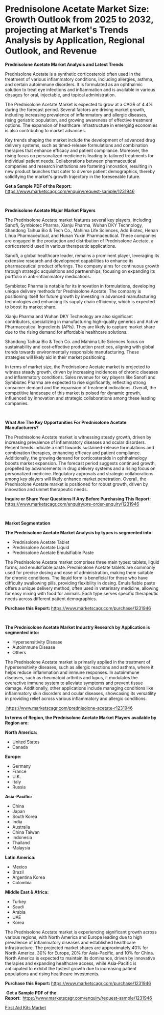 <p><h1>Prednisolone Acetate Market Size: Growth Outlook from 2025 to 2032, projecting at Market's Trends Analysis by Application, Regional Outlook, and Revenue</h1></p><p><strong>Prednisolone Acetate Market Analysis and Latest Trends</strong></p>
<p><p>Prednisolone Acetate is a synthetic corticosteroid often used in the treatment of various inflammatory conditions, including allergies, asthma, and certain autoimmune disorders. It is formulated as an ophthalmic solution to treat eye infections and inflammation and is available in various dosages for oral, injectable, and topical administration.</p><p>The Prednisolone Acetate Market is expected to grow at a CAGR of 4.4% during the forecast period. Several factors are driving market growth, including increasing prevalence of inflammatory and allergic diseases, rising geriatric population, and growing awareness of effective treatment options. The expansion of healthcare infrastructure in emerging economies is also contributing to market advances.</p><p>Key trends shaping the market include the development of advanced drug delivery systems, such as timed-release formulations and combination therapies that enhance efficacy and patient compliance. Moreover, the rising focus on personalized medicine is leading to tailored treatments for individual patient needs. Collaborations between pharmaceutical companies and research institutions are fostering innovation, resulting in new product launches that cater to diverse patient demographics, thereby solidifying the market's growth trajectory in the foreseeable future.</p></p>
<p><strong>Get a Sample PDF of the Report:&nbsp;</strong> <a href="https://www.marketscagr.com/enquiry/request-sample/1231946?utm_campaign=3172&utm_medium=2&utm_source=Github&utm_content=ia&utm_term=08032025&utm_id=prednisolone-acetate">https://www.marketscagr.com/enquiry/request-sample/1231946</a></p>
<p>&nbsp;</p>
<p><strong>Prednisolone Acetate Major Market Players</strong></p>
<p><p>The Prednisolone Acetate market features several key players, including Sanofi, Symbiotec Pharma, Xianju Pharma, Wuhan DKY Technology, Shandong Taihua Bio & Tech Co., Mahima Life Sciences, Add Biotec, Henan Lihua Pharmaceutical, and Hunan Yuxin Pharmaceutical. These companies are engaged in the production and distribution of Prednisolone Acetate, a corticosteroid used in various therapeutic applications.</p><p>Sanofi, a global healthcare leader, remains a prominent player, leveraging its extensive research and development capabilities to enhance its pharmaceutical product offerings. The company aims for continuous growth through strategic acquisitions and partnerships, focusing on expanding its portfolio in anti-inflammatory medications.</p><p>Symbiotec Pharma is notable for its innovation in formulations, developing unique delivery methods for Prednisolone Acetate. The company is positioning itself for future growth by investing in advanced manufacturing technologies and enhancing its supply chain efficiency, which is expected to boost its market share.</p><p>Xianju Pharma and Wuhan DKY Technology are also significant contributors, specializing in manufacturing high-quality generics and Active Pharmaceutical Ingredients (APIs). They are likely to capture market share due to the rising demand for affordable healthcare solutions.</p><p>Shandong Taihua Bio & Tech Co. and Mahima Life Sciences focus on sustainability and cost-effective production practices, aligning with global trends towards environmentally responsible manufacturing. These strategies will likely aid in their market positioning.</p><p>In terms of market size, the Prednisolone Acetate market is projected to witness steady growth, driven by increasing incidences of chronic diseases and inflammatory conditions. Sales revenue for key players like Sanofi and Symbiotec Pharma are expected to rise significantly, reflecting strong consumer demand and the expansion of treatment indications. Overall, the competitive landscape of this market is poised for dynamic growth, influenced by innovation and strategic collaborations among these leading companies.</p></p>
<p>&nbsp;</p>
<p><strong>What Are The Key Opportunities For Prednisolone Acetate Manufacturers?</strong></p>
<p><p>The Prednisolone Acetate market is witnessing steady growth, driven by increasing prevalence of inflammatory diseases and ocular disorders. Recent trends indicate a shift towards sustained-release formulations and combination therapies, enhancing efficacy and patient compliance. Additionally, the growing demand for corticosteroids in ophthalmology boosts market expansion. The forecast period suggests continued growth, propelled by advancements in drug delivery systems and a rising focus on personalized medicine. Regulatory approvals and strategic collaborations among key players will likely enhance market penetration. Overall, the Prednisolone Acetate market is positioned for robust growth, driven by innovation and unmet therapeutic needs.</p></p>
<p><strong>Inquire or Share Your Questions If Any Before Purchasing This Report:</strong> <a href="https://www.marketscagr.com/enquiry/pre-order-enquiry/1231946?utm_campaign=3172&utm_medium=2&utm_source=Github&utm_content=ia&utm_term=08032025&utm_id=prednisolone-acetate">https://www.marketscagr.com/enquiry/pre-order-enquiry/1231946</a></p>
<p>&nbsp;</p>
<p><strong>Market Segmentation</strong></p>
<p><strong>The Prednisolone Acetate Market Analysis by types is segmented into:</strong></p>
<p><ul><li>Prednisolone Acetate Tablet</li><li>Prednisolone Acetate Liquid</li><li>Prednisolone Acetate Emulsifiable Paste</li></ul></p>
<p><p>The Prednisolone Acetate market comprises three main types: tablets, liquid forms, and emulsifiable paste. Prednisolone Acetate tablets are commonly used for precise dosing and ease of administration, making them suitable for chronic conditions. The liquid form is beneficial for those who have difficulty swallowing pills, providing flexibility in dosing. Emulsifiable paste offers a unique delivery method, often used in veterinary medicine, allowing for easy mixing with food for animals. Each type serves specific therapeutic needs across different patient demographics.</p></p>
<p><strong>Purchase this Report:&nbsp;</strong><a href="https://www.marketscagr.com/purchase/1231946?utm_campaign=3172&utm_medium=2&utm_source=Github&utm_content=ia&utm_term=08032025&utm_id=prednisolone-acetate">https://www.marketscagr.com/purchase/1231946</a></p>
<p>&nbsp;</p>
<p><strong>The Prednisolone Acetate Market Industry Research by Application is segmented into:</strong></p>
<p><ul><li>Hypersensitivity Disease</li><li>Autoimmune Disease</li><li>Others</li></ul></p>
<p><p>The Prednisolone Acetate market is primarily applied in the treatment of hypersensitivity diseases, such as allergic reactions and asthma, where it helps reduce inflammation and immune responses. In autoimmune diseases, such as rheumatoid arthritis and lupus, it modulates the overactive immune system to alleviate symptoms and prevent tissue damage. Additionally, other applications include managing conditions like inflammatory skin disorders and ocular diseases, showcasing its versatility in providing relief across various inflammatory and allergic conditions.</p></p>
<p><a href="https://www.marketscagr.com/prednisolone-acetate-r1231946?utm_campaign=3172&utm_medium=2&utm_source=Github&utm_content=ia&utm_term=08032025&utm_id=prednisolone-acetate">&nbsp;https://www.marketscagr.com/prednisolone-acetate-r1231946</a></p>
<p><strong>In terms of Region, the Prednisolone Acetate Market Players available by Region are:</strong></p>
<p>
    <p> <strong> North America: </strong>
        <ul>
            <li>United States</li>
            <li>Canada</li>
        </ul>
        </p> 
    <p> <strong> Europe: </strong>
        <ul>
            <li>Germany</li>
            <li>France</li>
            <li>U.K.</li>
            <li>Italy</li>
            <li>Russia</li>
        </ul>
        </p> 
    <p> <strong> Asia-Pacific: </strong>
        <ul>
            <li>China</li>
            <li>Japan</li>
            <li>South Korea</li>
            <li>India</li>
            <li>Australia</li>
            <li>China Taiwan</li>
            <li>Indonesia</li>
            <li>Thailand</li>
            <li>Malaysia</li>
        </ul>
        </p> 
    <p> <strong> Latin America: </strong>
        <ul>
            <li>Mexico</li>
            <li>Brazil</li>
            <li>Argentina Korea</li>
            <li>Colombia</li>
        </ul>
        </p> 
    <p> <strong> Middle East & Africa: </strong>
        <ul>
            <li>Turkey</li>
            <li>Saudi</li>
            <li>Arabia</li>
            <li>UAE</li>
            <li>Korea</li>
        </ul>
    </p>
    </p>
<p><p>The Prednisolone Acetate market is experiencing significant growth across various regions, with North America and Europe leading due to high prevalence of inflammatory diseases and established healthcare infrastructure. The projected market shares are approximately 40% for North America, 30% for Europe, 20% for Asia-Pacific, and 10% for China. North America is expected to maintain its dominance, driven by innovative therapies and expanding healthcare access, while Asia-Pacific is anticipated to exhibit the fastest growth due to increasing patient populations and rising healthcare investments.</p></p>
<p><strong>Purchase this Report: </strong><a href="https://www.marketscagr.com/purchase/1231946?utm_campaign=3172&utm_medium=2&utm_source=Github&utm_content=ia&utm_term=08032025&utm_id=prednisolone-acetate">https://www.marketscagr.com/purchase/1231946</a></p>
<p>&nbsp;<strong>Get a Sample PDF of the Report:&nbsp;&nbsp;</strong><a href="https://www.marketscagr.com/enquiry/request-sample/1231946?utm_campaign=3172&utm_medium=2&utm_source=Github&utm_content=ia&utm_term=08032025&utm_id=prednisolone-acetate">https://www.marketscagr.com/enquiry/request-sample/1231946</a></p>
<p><strong></strong></p>
<p><p><a href="https://github.com/kaddahblejc/Market-Research-Report-List-1/blob/main/first-aid-kits-market.md?utm_campaign=3172&utm_medium=2&utm_source=Github&utm_content=ia&utm_term=08032025&utm_id=prednisolone-acetate">First Aid Kits Market</a></p></p>